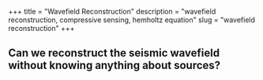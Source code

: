+++
title = "Wavefield Reconstruction"
description = "wavefield reconstruction, compressive sensing, hemholtz equation"
slug = "wavefield reconstruction"
+++

## Can we reconstruct the seismic wavefield without knowing anything about sources?

